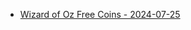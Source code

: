 <ul>
  <li><a href="https://l.facebook.com/l.php?u=https%3A%2F%2Fzynga.social%2Fedea43&h=AT0Dxk-5paGjAf8MftQBvr2WXq1Cpf-8QFBZxO7AlWo5QK_bpXNxINXdQXrdDucSv99M-mnB_LizTRLZoqSgN2aPLNRtFhIXkuW0h61vJxMBifn3oLdoLN9DmccZuPMlhu5sltrSQ_cf&__tn__=-UK-R&c[0]=AT04wLD6M-6k3mcsfVuy735PJqpsHQD4JREY5aXVtGi4zQAsMERewQssuOra9D6VV6jKy936jnv9_eNFQXHjoztTgzTuTHN248v674SYnE1GAkKodfiUfska86OKqtrCrVEjLxuoJCk4hbHhbhOGbnhsGm1KXdnnGfCck5mOR8FfS8FoQI6aG-McSpgOrOkwTGE3I4ItMsw7if3jaeZ84xmiqdDQvn7rjdQ4">Wizard of Oz Free Coins - 2024-07-25</a></li>

</ul>
